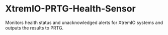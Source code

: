 # XtremIO-PRTG-Health-Sensor
Monitors health status and unacknowledged alerts for XtremIO systems and outputs the results to PRTG.
